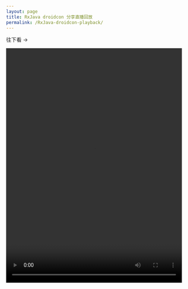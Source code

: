 ```yaml
---
layout: page
title: RxJava droidcon 分享直播回放
permalink: /RxJava-droidcon-playback/
---
```


往下看 ->

<video style="width: 480px; height: 640px; left: 0px; top: 0px; transform: none;" controls="controls">
    <source src="https://media.githubusercontent.com/media/Piasy/talks/gh-pages/RxJava-DroidCon-Beijing-Piasy/RxJava-DroidCon-Beijing-Piasy-playback.mp4" type="video/mp4" />
</video>
